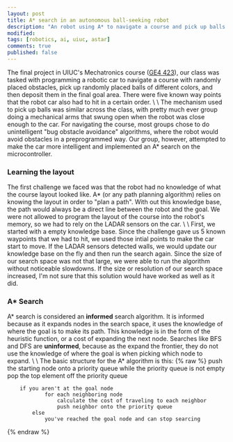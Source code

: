```yaml
---
layout: post
title: A* search in an autonomous ball-seeking robot
description: "An robot using A* to navigate a course and pick up balls for GE 423 at UIUC"
modified: 
tags: [robotics, ai, uiuc, astar]
comments: true
published: false
---
```


The final project in UIUC's Mechatronics course ([GE4 423](#)), our class was tasked with programming a robotic car to navigate a course with randomly placed obstacles, pick up randomly placed balls of different colors, and then deposit them in the final goal area. There were five known way points that the robot car also had to hit in a certain order.
\\
\\
The mechanism used to pick up balls was similar across the class, with pretty much ever group doing a mechanical arms that swung open when the robot was close enough to the car. For navigating the course, most groups chose to do unintelligent "bug obstacle avoidance" algorithms, where the robot would avoid obstacles in a preprogrammed way. Our group, however, attempted to make the car more intelligent and implemented an A* search on the microcontroller. 

### Learning the layout

The first challenge we faced was that the robot had no knowledge of what the course layout looked like. A* (or any path planning algorithm) relies on knowing the layout in order to "plan a path". With out this knowledge base, the path would always be a direct line between the robot and the goal. We were not allowed to program the layout of the course into the robot's memory, so we had to rely on the LADAR sensors on the car. 
\\
\\
First, we started with a empty knowledge base. Since the challenge gave us 5 known waypoints that we had to hit, we used those intial points to make the car start to move. If the LADAR sensors detected walls, we would update our knowledge base on the fly and then run the search again. Since the size of our search space was not that large, we were able to run the algorithm without noticeable slowdowns. If the size or resolution of our search space increased, I'm not sure that this solution would have worked as well as it did.

### A* Search

A* search is considered an **informed** search algorithm. It is informed because as it expands nodes in the search space, it uses the knowledge of where the goal is to make its path. This knowledge is in the form of the heuristic function, or a cost of expanding the next node. Searches like BFS and DFS are **uninformed**, because as the expand the frontier, they do not use the knowledge of where the goal is when picking which node to expand.
\\
\\
The basic structure for the A* algorithm is this:
{% raw %}
    push the starting node onto a priority queue
    while the priority queue is not empty
		pop the top element off the priority queue

		if you aren't at the goal node
	    		for each neighboring node
	    			calculate the cost of traveling to each neighbor
	    			push neighbor onto the priority queue
	    	else
	    		you've reached the goal node and can stop searcing

{% endraw %}